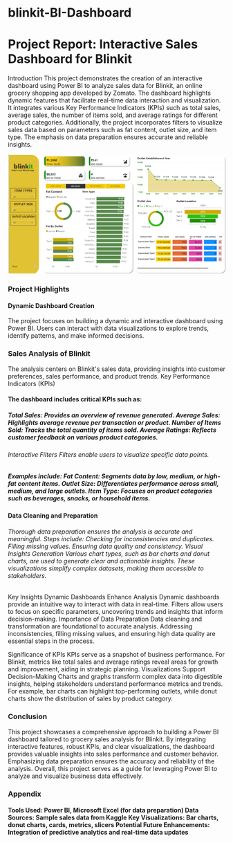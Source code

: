 # blinkit-BI-Dashboard

<h1>Project Report: Interactive Sales Dashboard for Blinkit</h1>
Introduction
This project demonstrates the creation of an interactive dashboard using Power BI to analyze sales data for Blinkit, an online grocery shopping app developed by Zomato. 
The dashboard highlights dynamic features that facilitate real-time data interaction and visualization. 
It integrates various Key Performance Indicators (KPIs) such as total sales, average sales, the number of items sold, and average ratings for different product categories. 
Additionally, the project incorporates filters to visualize sales data based on parameters such as fat content, outlet size, and item type. 
The emphasis on data preparation ensures accurate and reliable insights.

![image alt](https://github.com/RamVishvakarma/blinkit-BI-Dashboard/blob/46ab9bf28509db73eaebf61b4ee5440df7f1434a/Screenshot%202025-01-08%20153805.png)


<h3>Project Highlights</h3>
<h4>Dynamic Dashboard Creation</h4>
The project focuses on building a dynamic and interactive dashboard using Power BI. 
Users can interact with data visualizations to explore trends, identify patterns, and make informed decisions.

<h3>Sales Analysis of Blinkit</h3>
The analysis centers on Blinkit's sales data, providing insights into customer preferences, sales performance, and product trends.
Key Performance Indicators (KPIs)

<h4>The dashboard includes critical KPIs such as:</h4>

<h5>Total Sales: Provides an overview of revenue generated.
Average Sales: Highlights average revenue per transaction or product.
Number of Items Sold: Tracks the total quantity of items sold.
Average Ratings: Reflects customer feedback on various product categories.</h5>


<h6>Interactive Filters
Filters enable users to visualize specific data points.</h6>

<h5>Examples include:
Fat Content: Segments data by low, medium, or high-fat content items.
Outlet Size: Differentiates performance across small, medium, and large outlets.
Item Type: Focuses on product categories such as beverages, snacks, or household items.</h5>

<h4>Data Cleaning and Preparation</h4>

<h6>Thorough data preparation ensures the analysis is accurate and meaningful. Steps include:
Checking for inconsistencies and duplicates.
Filling missing values.
Ensuring data quality and consistency.
Visual Insights Generation
Various chart types, such as bar charts and donut charts, are used to generate clear and actionable insights. 
These visualizations simplify complex datasets, making them accessible to stakeholders.</h6>

Key Insights
Dynamic Dashboards Enhance Analysis
Dynamic dashboards provide an intuitive way to interact with data in real-time. Filters allow users to focus on specific parameters, uncovering trends and insights that inform decision-making.
Importance of Data Preparation
Data cleaning and transformation are foundational to accurate analysis. Addressing inconsistencies, filling missing values, and ensuring high data quality are essential steps in the process.




Significance of KPIs
KPIs serve as a snapshot of business performance. For Blinkit, metrics like total sales and average ratings reveal areas for growth and improvement, aiding in strategic planning.
Visualizations Support Decision-Making
Charts and graphs transform complex data into digestible insights, helping stakeholders understand performance metrics and trends. For example, bar charts can highlight top-performing outlets, while donut charts show the distribution of sales by product category.

<h3>Conclusion</h3>
This project showcases a comprehensive approach to building a Power BI dashboard tailored to grocery sales analysis for Blinkit. By integrating interactive features, robust KPIs, and clear visualizations, the dashboard provides valuable insights into sales performance and customer behavior. Emphasizing data preparation ensures the accuracy and reliability of the analysis. Overall, this project serves as a guide for leveraging Power BI to analyze and visualize business data effectively.

<h3>Appendix</h3>
<h4>Tools Used: Power BI, Microsoft Excel (for data preparation)
Data Sources: Sample sales data from Kaggle
Key Visualizations: Bar charts, donut charts, cards, metrics, slicers
Potential Future Enhancements: Integration of predictive analytics and real-time data updates</4>


